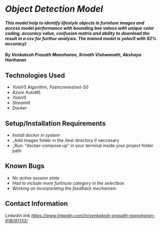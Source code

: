 # _Object Detection Model_

#### _This model help to identify lifestyle objects in furniture images and access model performance with bounding box values with unique color coding, accuracy value, confusion matrix and ability to download the result in a csv for furthur analysis. The trained model is yolov5 with 92% accuracy)_

#### By _**Venkatesh Prasath Manoharan, Srinath Vishwanath, Akshaya Hariharan**_

## Technologies Used

* _YoloV5 Algorithm, Fastrcnnrestnet-50_
* _Azure AutoML_
* _YoloV5_
* _Streamlit_
* _Docker_

## Setup/Installation Requirements

* _Install docker in system_
* _Add images folder in the /test directory if neccesary
* _Run: "docker-compose up" in your terminal inside your project folder path



## Known Bugs

* _No active session state_
* _Had to include more furtinure category in the selectbox_
* _Working on incorporating the feedback mechanism_

## Contact Information

_Linkedin link https://www.linkedin.com/in/venkatesh-prasath-manoharan-918091133/_

